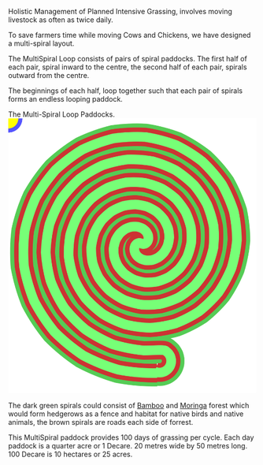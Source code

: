 
Holistic Management of Planned
Intensive Grassing, involves
moving livestock as often as
twice daily.

To save farmers time while 
moving Cows and Chickens,
we have designed a multi-spiral 
layout.

The MultiSpiral Loop consists
of pairs of spiral paddocks.
The first half of each pair,
spiral inward to the centre,
the second half of each pair,
spirals outward from the centre.

The beginnings of each half,
loop together such that each
pair of spirals forms an 
endless looping paddock.

   The Multi-Spiral Loop Paddocks.
<img src="./multiSpirelLoop.svg?xy">

The dark green spirals could consist
of <a href="https://en.m.wikipedia.org/wiki/Bambusa_oldhamii">Bamboo</a> and <a href="https://en.m.wikipedia.org/wiki/Moringa_oleifera">Moringa</a> forest which would
form hedgerows as a fence and
habitat for native birds and native animals,
the brown spirals are roads each side of
forrest.

This MultiSpiral paddock
provides 100 days of grassing per cycle.
Each day paddock is a quarter acre
or 1 Decare. 20 metres wide by 50 metres long.
100 Decare is 10 hectares or 25 acres.



</pre>
